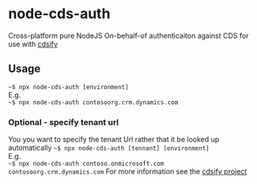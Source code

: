 # node-cds-auth
Cross-platform pure NodeJS On-behalf-of authenticaiton against CDS for use with [cdsify](https://github.com/scottdurow/cdsify/wiki)

## Usage
`~$ npx node-cds-auth [environment]`\
E.g.\
`~$ npx node-cds-auth contosoorg.crm.dynamics.com`

### Optional - specify tenant url
You you want to specify the tenant Url rather that it be looked up automatically
`~$ npx node-cds-auth [tennant] [environment]`\
E.g.\
`~$ npx node-cds-auth contoso.onmicrosoft.com contosoorg.crm.dynamics.com`
For more information see the [cdsify project](https://github.com/scottdurow/cdsify/wiki)

